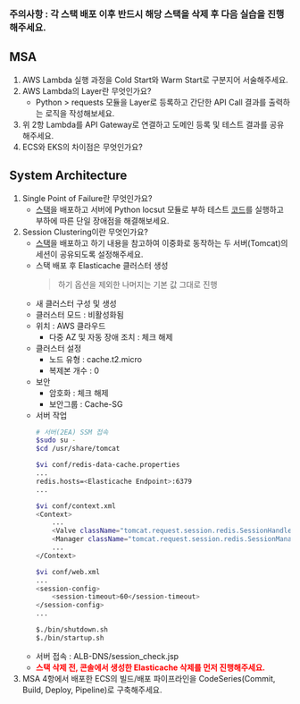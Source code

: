 ### **주의사항** : 각 스택 배포 이후 반드시 해당 스택을 삭제 후 다음 실습을 진행해주세요.
## MSA
1. AWS Lambda 실행 과정을 Cold Start와 Warm Start로 구분지어 서술해주세요.
2. AWS Lambda의 Layer란 무엇인가요?
    - Python > requests 모듈을 Layer로 등록하고 간단한 API Call 결과를 출력하는 로직을 작성해보세요.
3. 위 2항 Lambda를 API Gateway로 연결하고 도메인 등록 및 테스트 결과를 공유해주세요.
4. ECS와 EKS의 차이점은 무엇인가요?
## System Architecture
1. Single Point of Failure란 무엇인가요?
    - [스택](https://github.com/eljoelee/DevOps-Study/blob/main/AWS/System%20Architecture/Sys_Arch_01.yaml)을 배포하고 서버에 Python locsut 모듈로 부하 테스트 [코드](https://github.com/eljoelee/DevOps-Study/blob/main/AWS/System%20Architecture/locustfile.py)를 실행하고 부하에 따른 단일 장애점을 해결해보세요.
2. Session Clustering이란 무엇인가요?
    - [스택](https://github.com/eljoelee/DevOps-Study/blob/main/AWS/System%20Architecture/Sys_Arch_02.yaml)을 배포하고 하기 내용을 참고하여 이중화로 동작하는 두 서버(Tomcat)의 세션이 공유되도록 설정해주세요.
    - 스택 배포 후 Elasticache 클러스터 생성
        > 하기 옵션을 제외한 나머지는 기본 값 그대로 진행
    - 새 클러스터 구성 및 생성
    - 클러스터 모드 : 비활성화됨
    - 위치 : AWS 클라우드
        - 다중 AZ 및 자동 장애 조치 : 체크 해제
    - 클러스터 설정
        - 노드 유형 : cache.t2.micro
        - 복제본 개수 : 0
    - 보안
        - 암호화 : 체크 해제
        - 보안그룹 : Cache-SG
    - 서버 작업
        ```bash
        # 서버(2EA) SSM 접속 
        $sudo su -
        $cd /usr/share/tomcat

        $vi conf/redis-data-cache.properties
        ...
        redis.hosts=<Elasticache Endpoint>:6379
        ...

        $vi conf/context.xml
        <Context>  
            ...
            <Valve className="tomcat.request.session.redis.SessionHandlerValve" />
            <Manager className="tomcat.request.session.redis.SessionManager" />
            ...
        </Context>

        $vi conf/web.xml
        ...
        <session-config>
            <session-timeout>60</session-timeout>
        </session-config>
        ...

        $./bin/shutdown.sh
        $./bin/startup.sh
        ```
    - 서버 접속 : ALB-DNS/session_check.jsp
    - **<span style="color:red">스택 삭제 전, 콘솔에서 생성한 Elasticache 삭제를 먼저 진행해주세요.</span>**
3. MSA 4항에서 배포한 ECS의 빌드/배포 파이프라인을 CodeSeries(Commit, Build, Deploy, Pipeline)로 구축해주세요.